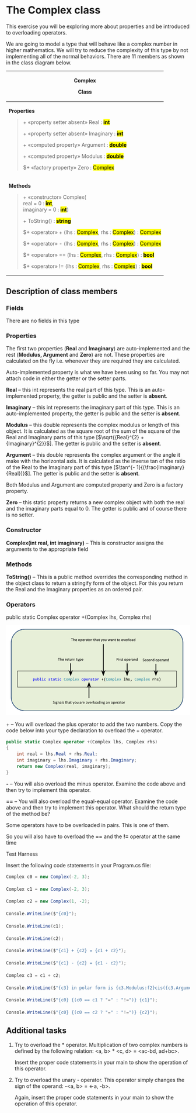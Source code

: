 # The Complex class

This exercise you will be exploring more about properties and be
introduced to overloading operators.

We are going to model a type that will behave like a complex number in
higher mathematics. We will try to reduce the complexity of this type by
not implementing all of the normal behaviors. There are 11 members as
shown in the class diagram below.

<table>
<colgroup>
<col style="width: 100%" />
</colgroup>
<thead>
<tr class="header">
<th><p><strong>Complex</strong></p>
<p>Class</p></th>
</tr>
</thead>
<tbody>
<tr class="odd">
<td><p><strong>Properties</strong></p>
<blockquote>
<p>+ «property setter absent» Real :
<strong><mark>int</mark></strong></p>
<p>+ «property setter absent» Imaginary :
<strong><mark>int</mark></strong></p>
<p>+ «computed property» Argument :
<strong><mark>double</mark></strong></p>
<p>+ «computed property» Modulus :
<strong><mark>double</mark></strong></p>
<p>$+ «factory property» Zero : <mark>Complex</mark></p>
</blockquote></td>
</tr>
<tr class="even">
<td><p><strong>Methods</strong></p>
<blockquote>
<p>+ «constructor» Complex(<br />
real = 0 : <strong><mark>int</mark></strong>,<br />
imaginary = 0 : <strong><mark>int</mark></strong>)</p>
<p>+ ToString() : <strong><mark>string</mark></strong></p>
<p>$+ «operator» + (lhs : <mark>Complex</mark>, rhs :
<mark>Complex</mark>) : <mark>Complex</mark></p>
<p>$+ «operator» - (lhs : <mark>Complex</mark>, rhs :
<mark>Complex</mark>) : <mark>Complex</mark></p>
<p>$+ «operator» == (lhs : <mark>Complex</mark>, rhs :
<mark>Complex</mark>) : <strong><mark>bool</mark></strong></p>
<p>$+ «operator» != (lhs : <mark>Complex</mark>, rhs :
<mark>Complex</mark>) : <strong><mark>bool</mark></strong></p>
</blockquote></td>
</tr>
</tbody>
</table>

## Description of class members

### Fields

There are no fields in this type

### Properties

The first two properties (**Real** and **Imaginary**) are
auto-implemented and the rest (**Modulus, Argument** and **Zero**) are
not. These properties are calculated on the fly i.e. whenever they are
required they are calculated.

Auto-implemented property is what we have been using so far. You may not
attach code in either the getter or the setter parts.

**Real** – this int represents the real part of this type. This is an
auto-implemented property, the getter is public and the setter is
**absent**.

**Imaginary** – this int represents the imaginary part of this type.
This is an auto-implemented property, the getter is public and the
setter is **absent**.

**Modulus** – this double represents the complex modulus or length of
this object. It is calculated as the square root of the sum of the
square of the Real and Imaginary parts of this type
\[$\sqrt{{Real}^{2} + {Imaginary}^{2}}$\]. The getter is public and the
setter is **absent**.

**Argument** – this double represents the complex argument or the angle
it make with the horizontal axis. It is calculated as the inverse tan of
the ratio of the Real to the Imaginary part of this type
\[$\tan^{- 1}{(\frac{Imaginary}{Real})}$\]. The getter is public and the
setter is **absent**.

Both Modulus and Argument are computed property and Zero is a factory
property.

**Zero** – this static property returns a new complex object with both
the real and the imaginary parts equal to 0. The getter is public and of
course there is no setter.

### Constructor

**Complex(int real, int imaginary)** – This is constructor assigns the
arguments to the appropriate field

### Methods

**ToString()** – This is a public method overrides the corresponding
method in the object class to return a stringify form of the object. For
this you return the Real and the Imaginary properties as an ordered
pair.

### Operators

public static Complex operator +(Complex lhs, Complex rhs)

![Operators](operators.png)

\+ – You will overload the plus operator to add the two numbers. Copy
the code below into your type declaration to overload the + operator.

``` cs
public static Complex operator +(Complex lhs, Complex rhs)
{
    int real = lhs.Real + rhs.Real;
    int imaginary = lhs.Imaginary + rhs.Imaginary;
    return new Complex(real, imaginary);
}

```

**-** – You will also overload the minus operator. Examine the code
above and then try to implement this operator.

**==** – You will also overload the equal-equal operator. Examine the
code above and then try to implement this operator. What should the
return type of the method be?

Some operators have to be overloaded in pairs. This is one of them.

So you will also have to overload the **==** and the **!=** operator at
the same time

Test Harness

Insert the following code statements in your Program.cs file:

``` cs
Complex c0 = new Complex(-2, 3);

Complex c1 = new Complex(-2, 3);

Complex c2 = new Complex(1, -2);

Console.WriteLine($"{c0}");

Console.WriteLine(c1);

Console.WriteLine(c2);

Console.WriteLine($"{c1} + {c2} = {c1 + c2}");

Console.WriteLine($"{c1} - {c2} = {c1 - c2}");

Complex c3 = c1 + c2;

Console.WriteLine($"{c3} in polar form is {c3.Modulus:f2}cis({c3.Argument:f2})");

Console.WriteLine($"{c0} {(c0 == c1 ? "=" : "!=")} {c1}");

Console.WriteLine($"{c0} {(c0 == c2 ? "=" : "!=")} {c2}");
```

## Additional tasks

1. Try to overload the \* operator. Multiplication of two complex
    numbers is defined by the following relation: \<a, b\> \* \<c, d\> =
    \<ac-bd, ad+bc\>.

    Insert the proper code statements in your main to show the operation of
    this operator.

2. Try to overload the unary - operator. This operator simply changes
    the sign of the operand: -\<a, b\> = \<-a, -b\>.

    Again, insert the proper code statements in your main to show the
    operation of this operator.
